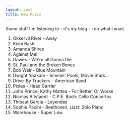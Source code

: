 ```yaml
---
layout: post
title: New Music
---
```


Some stuff I'm listening to - it's my blog - i do what i want.

1. Okkervil River - Away
2. Kishi Bashi
3. Amanda Shires
4. Against Me!
5. Dawes - We're all Gonna Die
6. St. Paul and the Broken Bones
7. Bob Weir - Blue Mountain
8. Dwight Yoakam - Simmin' Pools, Movie Stars...
9. Drive-By Truckers - American Band
10. Pixies - Head Carrier
11. John Prince, Kathy Mattea - For Better, Or Worse
12. Nicolas Altstaedt - C.P.E. Bach: Cello Concertos
13. Thibaut Garcia - Leyendas
14. Sophie Pacini - Beethoven, Liszt: Solo Piano
15. Warehouse - Super Low
